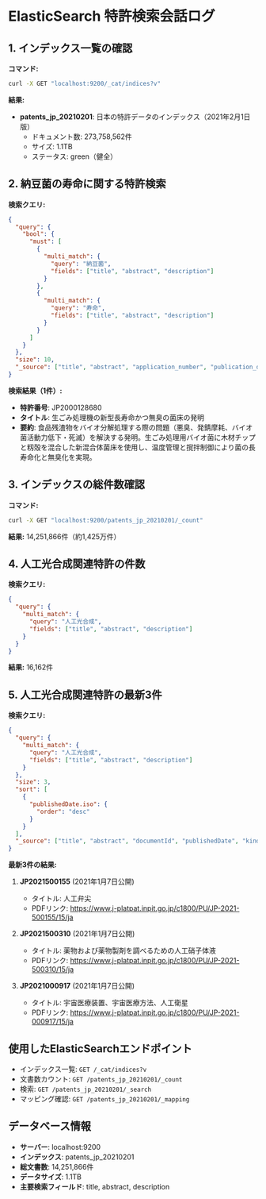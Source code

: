 # ElasticSearch 特許検索会話ログ

## 1. インデックス一覧の確認

**コマンド:**
```bash
curl -X GET "localhost:9200/_cat/indices?v"
```

**結果:**
- **patents_jp_20210201**: 日本の特許データのインデックス（2021年2月1日版）
  - ドキュメント数: 273,758,562件
  - サイズ: 1.1TB
  - ステータス: green（健全）

## 2. 納豆菌の寿命に関する特許検索

**検索クエリ:**
```json
{
  "query": {
    "bool": {
      "must": [
        {
          "multi_match": {
            "query": "納豆菌",
            "fields": ["title", "abstract", "description"]
          }
        },
        {
          "multi_match": {
            "query": "寿命",
            "fields": ["title", "abstract", "description"]
          }
        }
      ]
    }
  },
  "size": 10,
  "_source": ["title", "abstract", "application_number", "publication_date"]
}
```

**検索結果（1件）:**
- **特許番号**: JP2000128680
- **タイトル**: 生ごみ処理機の新型長寿命かつ無臭の菌床の発明
- **要約**: 食品残渣物をバイオ分解処理する際の問題（悪臭、発錆摩耗、バイオ菌活動力低下・死滅）を解決する発明。生ごみ処理用バイオ菌に木材チップと籾殻を混合した新混合体菌床を使用し、温度管理と撹拌制御により菌の長寿命化と無臭化を実現。

## 3. インデックスの総件数確認

**コマンド:**
```bash
curl -X GET "localhost:9200/patents_jp_20210201/_count"
```

**結果:** 14,251,866件（約1,425万件）

## 4. 人工光合成関連特許の件数

**検索クエリ:**
```json
{
  "query": {
    "multi_match": {
      "query": "人工光合成",
      "fields": ["title", "abstract", "description"]
    }
  }
}
```

**結果:** 16,162件

## 5. 人工光合成関連特許の最新3件

**検索クエリ:**
```json
{
  "query": {
    "multi_match": {
      "query": "人工光合成",
      "fields": ["title", "abstract", "description"]
    }
  },
  "size": 3,
  "sort": [
    {
      "publishedDate.iso": {
        "order": "desc"
      }
    }
  ],
  "_source": ["title", "abstract", "documentId", "publishedDate", "kind"]
}
```

**最新3件の結果:**

1. **JP2021500155** (2021年1月7日公開)
   - タイトル: 人工弁尖
   - PDFリンク: https://www.j-platpat.inpit.go.jp/c1800/PU/JP-2021-500155/15/ja

2. **JP2021500310** (2021年1月7日公開)
   - タイトル: 薬物および薬物製剤を調べるための人工硝子体液
   - PDFリンク: https://www.j-platpat.inpit.go.jp/c1800/PU/JP-2021-500310/15/ja

3. **JP2021000917** (2021年1月7日公開)
   - タイトル: 宇宙医療装置、宇宙医療方法、人工衛星
   - PDFリンク: https://www.j-platpat.inpit.go.jp/c1800/PU/JP-2021-000917/15/ja

## 使用したElasticSearchエンドポイント

- インデックス一覧: `GET /_cat/indices?v`
- 文書数カウント: `GET /patents_jp_20210201/_count`
- 検索: `GET /patents_jp_20210201/_search`
- マッピング確認: `GET /patents_jp_20210201/_mapping`

## データベース情報

- **サーバー**: localhost:9200
- **インデックス**: patents_jp_20210201
- **総文書数**: 14,251,866件
- **データサイズ**: 1.1TB
- **主要検索フィールド**: title, abstract, description
